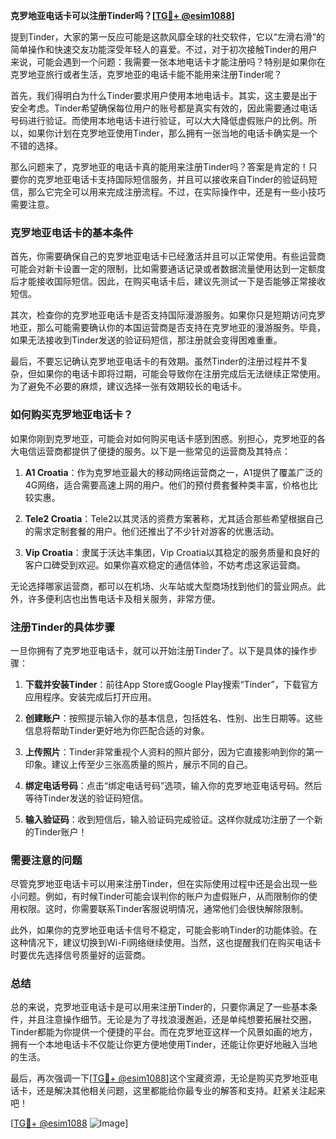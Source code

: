 **克罗地亚电话卡可以注册Tinder吗？[[TG💪+ @esim1088](https://t.me/s/esim1088)]**

提到Tinder，大家的第一反应可能是这款风靡全球的社交软件，它以“左滑右滑”的简单操作和快速交友功能深受年轻人的喜爱。不过，对于初次接触Tinder的用户来说，可能会遇到一个问题：我需要一张本地电话卡才能注册吗？特别是如果你在克罗地亚旅行或者生活，克罗地亚的电话卡能不能用来注册Tinder呢？

首先，我们得明白为什么Tinder要求用户使用本地电话卡。其实，这主要是出于安全考虑。Tinder希望确保每位用户的账号都是真实有效的，因此需要通过电话号码进行验证。而使用本地电话卡进行验证，可以大大降低虚假账户的比例。所以，如果你计划在克罗地亚使用Tinder，那么拥有一张当地的电话卡确实是一个不错的选择。

那么问题来了，克罗地亚的电话卡真的能用来注册Tinder吗？答案是肯定的！只要你的克罗地亚电话卡支持国际短信服务，并且可以接收来自Tinder的验证码短信，那么它完全可以用来完成注册流程。不过，在实际操作中，还是有一些小技巧需要注意。

### 克罗地亚电话卡的基本条件

首先，你需要确保自己的克罗地亚电话卡已经激活并且可以正常使用。有些运营商可能会对新卡设置一定的限制，比如需要通话记录或者数据流量使用达到一定额度后才能接收国际短信。因此，在购买电话卡后，建议先测试一下是否能够正常接收短信。

其次，检查你的克罗地亚电话卡是否支持国际漫游服务。如果你只是短期访问克罗地亚，那么可能需要确认你的本国运营商是否支持在克罗地亚的漫游服务。毕竟，如果无法接收到Tinder发送的验证码短信，那注册就会变得困难重重。

最后，不要忘记确认克罗地亚电话卡的有效期。虽然Tinder的注册过程并不复杂，但如果你的电话卡即将过期，可能会导致你在注册完成后无法继续正常使用。为了避免不必要的麻烦，建议选择一张有效期较长的电话卡。

### 如何购买克罗地亚电话卡？

如果你刚到克罗地亚，可能会对如何购买电话卡感到困惑。别担心，克罗地亚的各大电信运营商都提供了便捷的服务。以下是一些常见的运营商及其特点：

1. **A1 Croatia**：作为克罗地亚最大的移动网络运营商之一，A1提供了覆盖广泛的4G网络，适合需要高速上网的用户。他们的预付费套餐种类丰富，价格也比较实惠。
   
2. **Tele2 Croatia**：Tele2以其灵活的资费方案著称，尤其适合那些希望根据自己的需求定制套餐的用户。他们还推出了不少针对游客的优惠活动。

3. **Vip Croatia**：隶属于沃达丰集团，Vip Croatia以其稳定的服务质量和良好的客户口碑受到欢迎。如果你喜欢稳定的通信体验，不妨考虑这家运营商。

无论选择哪家运营商，都可以在机场、火车站或大型商场找到他们的营业网点。此外，许多便利店也出售电话卡及相关服务，非常方便。

### 注册Tinder的具体步骤

一旦你拥有了克罗地亚电话卡，就可以开始注册Tinder了。以下是具体的操作步骤：

1. **下载并安装Tinder**：前往App Store或Google Play搜索“Tinder”，下载官方应用程序。安装完成后打开应用。

2. **创建账户**：按照提示输入你的基本信息，包括姓名、性别、出生日期等。这些信息将帮助Tinder更好地为你匹配合适的对象。

3. **上传照片**：Tinder非常重视个人资料的照片部分，因为它直接影响到你的第一印象。建议上传至少三张高质量的照片，展示不同的自己。

4. **绑定电话号码**：点击“绑定电话号码”选项，输入你的克罗地亚电话号码。然后等待Tinder发送的验证码短信。

5. **输入验证码**：收到短信后，输入验证码完成验证。这样你就成功注册了一个新的Tinder账户！

### 需要注意的问题

尽管克罗地亚电话卡可以用来注册Tinder，但在实际使用过程中还是会出现一些小问题。例如，有时候Tinder可能会误判你的账户为虚假账户，从而限制你的使用权限。这时，你需要联系Tinder客服说明情况，通常他们会很快解除限制。

此外，如果你的克罗地亚电话卡信号不稳定，可能会影响Tinder的功能体验。在这种情况下，建议切换到Wi-Fi网络继续使用。当然，这也提醒我们在购买电话卡时要优先选择信号质量好的运营商。

### 总结

总的来说，克罗地亚电话卡是可以用来注册Tinder的，只要你满足了一些基本条件，并且注意操作细节。无论是为了寻找浪漫邂逅，还是单纯想要拓展社交圈，Tinder都能为你提供一个便捷的平台。而在克罗地亚这样一个风景如画的地方，拥有一个本地电话卡不仅能让你更方便地使用Tinder，还能让你更好地融入当地的生活。

最后，再次强调一下[[TG💪+ @esim1088](https://t.me/s/esim1088)]这个宝藏资源，无论是购买克罗地亚电话卡，还是解决其他相关问题，这里都能给你最专业的解答和支持。赶紧关注起来吧！

[[TG💪+ @esim1088](https://t.me/s/esim1088) ![Image](https://i.postimg.cc/4NQfJmqS/Snipaste-2025-05-13-00-14-12.png)]